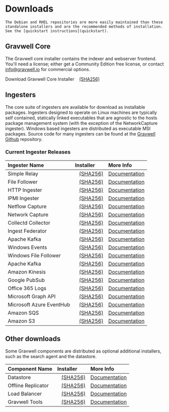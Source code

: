 # Downloads

```{attention}
The Debian and RHEL repositories are more easily maintained than these standalone installers and are the recommended methods of installation. See the [quickstart instructions](quickstart).
```

## Gravwell Core

The Gravwell core installer contains the indexer and webserver frontend. You'll need a license; either get a Community Edition free license, or contact info@gravwell.io for commercial options.

Download Gravwell Core Installer <a data-custom-class="hash-popover" href="https://update.gravwell.io/archive/5.1.3/installers/gravwell_5.1.3.sh"><i class="fa-solid fa-download"></i></a>&nbsp;&nbsp;&nbsp;<a data-custom-class="hash-popover" href="javascript:void\(0\)" data-toggle="popover" data-placement="bottom" data-html="true" data-content='<code class="docutils literal notranslate"><span class="pre">a15be7fe76bb784a1868f73b8dd5299fde2a3429dcd3f56d5d799bf3ab704c1e</span></code>'>(SHA256)</a>

## Ingesters

The core suite of ingesters are available for download as installable packages.  Ingesters designed to operate on Linux machines are typically self contained, statically linked executables that are agnostic to the hosts package management system (with the exception of the NetworkCapture ingester).  Windows based ingesters are distributed as executable MSI packages.  Source code for many ingesters can be found at the [Gravwell Github](https://github.com/gravwell/gravwell/tree/master/ingesters) repository.

### Current Ingester Releases
| Ingester Name | Installer    | More Info |
| :------------ | :----------- | :-------- |
| Simple Relay | <a data-custom-class="hash-popover" href="https://update.gravwell.io/archive/5.1.3/installers/gravwell_simple_relay_installer_5.1.3.sh"><i class="fa-solid fa-download"></i></a>&nbsp;&nbsp;&nbsp;<a data-custom-class="hash-popover" href="javascript:void\(0\)" data-toggle="popover" data-placement="bottom" data-html="true" data-content='<code class="docutils literal notranslate"><span class="pre">4da36015ad974147b1cc7e9b6e995cd1bd8894de625fa6131eac97797b2ce97d</span></code>'>(SHA256)</a> | [Documentation](/ingesters/simple_relay)|
| File Follower | <a data-custom-class="hash-popover" href="https://update.gravwell.io/archive/5.1.3/installers/gravwell_file_follow_installer_5.1.3.sh"><i class="fa-solid fa-download"></i></a>&nbsp;&nbsp;&nbsp;<a data-custom-class="hash-popover" href="javascript:void\(0\)" data-toggle="popover" data-placement="bottom" data-html="true" data-content='<code class="docutils literal notranslate"><span class="pre">af9e7196858d9a79c57fd108393923c6b09210c625e85e48f4c17893a638737d</span></code>'>(SHA256)</a> | [Documentation](/ingesters/file_follow) |
| HTTP Ingester | <a data-custom-class="hash-popover" href="https://update.gravwell.io/archive/5.1.3/installers/gravwell_http_ingester_installer_5.1.3.sh"><i class="fa-solid fa-download"></i></a>&nbsp;&nbsp;&nbsp;<a data-custom-class="hash-popover" href="javascript:void\(0\)" data-toggle="popover" data-placement="bottom" data-html="true" data-content='<code class="docutils literal notranslate"><span class="pre">de5a4d77a31a7df249016411b9f292b94e9aaa3d73a154d495d48385eafe42cc</span></code>'>(SHA256)</a> | [Documentation](/ingesters/http) |
| IPMI Ingester | <a data-custom-class="hash-popover" href="https://update.gravwell.io/archive/5.1.3/installers/gravwell_ipmi_installer_5.1.3.sh"><i class="fa-solid fa-download"></i></a>&nbsp;&nbsp;&nbsp;<a data-custom-class="hash-popover" href="javascript:void\(0\)" data-toggle="popover" data-placement="bottom" data-html="true" data-content='<code class="docutils literal notranslate"><span class="pre">f74284f893759f8532d719f6a61a52274dc677d65aa614f0dff8fbec20852c16</span></code>'>(SHA256)</a> | [Documentation](/ingesters/ipmi)|
| Netflow Capture | <a data-custom-class="hash-popover" href="http://update.gravwell.io/archive/5.1.3/installers/gravwell_netflow_capture_installer_5.1.3.sh"><i class="fa-solid fa-download"></i></a>&nbsp;&nbsp;&nbsp;<a data-custom-class="hash-popover" href="javascript:void\(0\)" data-toggle="popover" data-placement="bottom" data-html="true" data-content='<code class="docutils literal notranslate"><span class="pre">e33591dbcc34da457b31461efadce90358c0550570909cf7eaaad60bc24c2520</span></code>'>(SHA256)</a> | [Documentation](/ingesters/netflow) |
| Network Capture | <a data-custom-class="hash-popover" href="https://update.gravwell.io/archive/5.1.3/installers/gravwell_network_capture_installer_5.1.3.sh"><i class="fa-solid fa-download"></i></a>&nbsp;&nbsp;&nbsp;<a data-custom-class="hash-popover" href="javascript:void\(0\)" data-toggle="popover" data-placement="bottom" data-html="true" data-content='<code class="docutils literal notranslate"><span class="pre">f14ecf5fb4b6efeb0c6237c8dcb075885988a3bdae3af8c3c58f982ab7d3ad89</span></code>'>(SHA256)</a> | [Documentation](/ingesters/pcap) |
| Collectd Collector | <a data-custom-class="hash-popover" href="https://update.gravwell.io/archive/5.1.3/installers/gravwell_collectd_installer_5.1.3.sh"><i class="fa-solid fa-download"></i></a>&nbsp;&nbsp;&nbsp;<a data-custom-class="hash-popover" href="javascript:void\(0\)" data-toggle="popover" data-placement="bottom" data-html="true" data-content='<code class="docutils literal notranslate"><span class="pre">b2bdb6a696ddd8c0b7103743a9d3b70c07525f4e0ca732e35cf106a90fa1f0e8</span></code>'>(SHA256)</a> | [Documentation](/ingesters/collectd) |
| Ingest Federator | <a data-custom-class="hash-popover" href="https://update.gravwell.io/archive/5.1.3/installers/gravwell_federator_installer_5.1.3.sh"><i class="fa-solid fa-download"></i></a>&nbsp;&nbsp;&nbsp;<a data-custom-class="hash-popover" href="javascript:void\(0\)" data-toggle="popover" data-placement="bottom" data-html="true" data-content='<code class="docutils literal notranslate"><span class="pre">6602266a3890be1e14d263472a9ae9adf4c016f5b1fdba7ccbca566e4d5e2a7a</span></code>'>(SHA256)</a> | [Documentation](/ingesters/federators/federator) |
| Apache Kafka | <a data-custom-class="hash-popover" href="https://update.gravwell.io/archive/5.1.3/installers/gravwell_kafka_federator_installer_5.1.3.sh"><i class="fa-solid fa-download"></i></a>&nbsp;&nbsp;&nbsp;<a data-custom-class="hash-popover" href="javascript:void\(0\)" data-toggle="popover" data-placement="bottom" data-html="true" data-content='<code class="docutils literal notranslate"><span class="pre">bdf433ac01c44425771c22ba2171d1fb0eb758614ad72befa8b833fa70a8353e</span></code>'>(SHA256)</a> | [Documentation](/ingesters/federators/kafkafederator)|
| Windows Events | <a data-custom-class="hash-popover" href="https://update.gravwell.io/archive/5.1.3/installers/gravwell_win_events_5.1.3.msi"><i class="fa-solid fa-download"></i></a>&nbsp;&nbsp;&nbsp;<a data-custom-class="hash-popover" href="javascript:void\(0\)" data-toggle="popover" data-placement="bottom" data-html="true" data-content='<code class="docutils literal notranslate"><span class="pre">867b4c451b52c7eadd8957a5ec60a45e6b2d672f932832350eb8b3dec9bc7f72</span></code>'>(SHA256)</a> | [Documentation](/ingesters/winevent) |
| Windows File Follower | <a data-custom-class="hash-popover" href="https://update.gravwell.io/archive/5.1.3/installers/gravwell_file_follow_5.1.3.msi"><i class="fa-solid fa-download"></i></a>&nbsp;&nbsp;&nbsp;<a data-custom-class="hash-popover" href="javascript:void\(0\)" data-toggle="popover" data-placement="bottom" data-html="true" data-content='<code class="docutils literal notranslate"><span class="pre">c66946721d1ee3108fbb49c202865471886f02ed5be2b165bbadd9597b3e31fd</span></code>'>(SHA256)</a> | [Documentation](/ingesters/win_file_follow) |
| Apache Kafka | <a data-custom-class="hash-popover" href="https://update.gravwell.io/archive/5.1.3/installers/gravwell_kafka_installer_5.1.3.sh"><i class="fa-solid fa-download"></i></a>&nbsp;&nbsp;&nbsp;<a data-custom-class="hash-popover" href="javascript:void\(0\)" data-toggle="popover" data-placement="bottom" data-html="true" data-content='<code class="docutils literal notranslate"><span class="pre">3d2bfaae2a2afa0d67c9044d73fbcee70df0ce445be1e23dee2ab569af67624b</span></code>'>(SHA256)</a> | [Documentation](/ingesters/kafka)|
| Amazon Kinesis | <a data-custom-class="hash-popover" href="https://update.gravwell.io/archive/5.1.3/installers/gravwell_kinesis_ingest_installer_5.1.3.sh"><i class="fa-solid fa-download"></i></a>&nbsp;&nbsp;&nbsp;<a data-custom-class="hash-popover" href="javascript:void\(0\)" data-toggle="popover" data-placement="bottom" data-html="true" data-content='<code class="docutils literal notranslate"><span class="pre">1f8cc445b6faf5a9132738c94c49e0a81c3f81eaf132b3f2b3207b7df98ecd2f</span></code>'>(SHA256)</a> | [Documentation](/ingesters/kinesis)|
| Google PubSub | <a data-custom-class="hash-popover" href="https://update.gravwell.io/archive/5.1.3/installers/gravwell_pubsub_ingest_installer_5.1.3.sh"><i class="fa-solid fa-download"></i></a>&nbsp;&nbsp;&nbsp;<a data-custom-class="hash-popover" href="javascript:void\(0\)" data-toggle="popover" data-placement="bottom" data-html="true" data-content='<code class="docutils literal notranslate"><span class="pre">7e7d0499168bbdd43f27955e956b8f0ce2c401d41a70a852b498808d07571882</span></code>'>(SHA256)</a> | [Documentation](/ingesters/pubsub)|
| Office 365 Logs | <a data-custom-class="hash-popover" href="https://update.gravwell.io/archive/5.1.3/installers/gravwell_o365_installer_5.1.3.sh"><i class="fa-solid fa-download"></i></a>&nbsp;&nbsp;&nbsp;<a data-custom-class="hash-popover" href="javascript:void\(0\)" data-toggle="popover" data-placement="bottom" data-html="true" data-content='<code class="docutils literal notranslate"><span class="pre">fecabfed42599fc8a227a7113b7aab9440a303a271609e0b940dc9bc4293c7ad</span></code>'>(SHA256)</a> | [Documentation](/ingesters/o365)|
| Microsoft Graph API | <a data-custom-class="hash-popover" href="https://update.gravwell.io/archive/5.1.3/installers/gravwell_msgraph_installer_5.1.3.sh"><i class="fa-solid fa-download"></i></a>&nbsp;&nbsp;&nbsp;<a data-custom-class="hash-popover" href="javascript:void\(0\)" data-toggle="popover" data-placement="bottom" data-html="true" data-content='<code class="docutils literal notranslate"><span class="pre">f8970aedc4ad38d10e07a994d6491f7c04b56c2cc394e59ba2d57ef689dfe41e</span></code>'>(SHA256)</a> | [Documentation](/ingesters/msg)|
| Microsoft Azure EventHub | <a data-custom-class="hash-popover" href="https://update.gravwell.io/archive//installers/gravwell_azure_event_hubs_ingest_installer_5.1.3.sh"><i class="fa-solid fa-download"></i></a>&nbsp;&nbsp;&nbsp;<a data-custom-class="hash-popover" href="javascript:void\(0\)" data-toggle="popover" data-placement="bottom" data-html="true" data-content='<code class="docutils literal notranslate"><span class="pre">d8eded1229599a02fa90220b40cd5b2e41cfe1991a47f87f39610fe9f63772fb</span></code>'>(SHA256)</a> | [Documentation](/ingesters/eventhubs)|
| Amazon SQS | <a data-custom-class="hash-popover" href="https://update.gravwell.io/archive//installers/gravwell_sqs_ingest_installer_5.1.3.sh"><i class="fa-solid fa-download"></i></a>&nbsp;&nbsp;&nbsp;<a data-custom-class="hash-popover" href="javascript:void\(0\)" data-toggle="popover" data-placement="bottom" data-html="true" data-content='<code class="docutils literal notranslate"><span class="pre">5861db413c46f7d81dab9c92a2f0dedc92f91fb2e60b272eabf66934212f9672</span></code>'>(SHA256)</a> | [Documentation](/ingesters/sqs)|
| Amazon S3 | <a data-custom-class="hash-popover" href="https://update.gravwell.io/archive//installers/gravwell_s3_ingest_installer_5.1.3.sh"><i class="fa-solid fa-download"></i></a>&nbsp;&nbsp;&nbsp;<a data-custom-class="hash-popover" href="javascript:void\(0\)" data-toggle="popover" data-placement="bottom" data-html="true" data-content='<code class="docutils literal notranslate"><span class="pre">7eb78c301ae61c0b77fcbe0dc59edd88a67e6f14a18682a51afd0ae0a7441298</span></code>'>(SHA256)</a> | [Documentation](/ingesters/s3)|

## Other downloads

Some Gravwell components are distributed as optional additional installers, such as the search agent and the datastore.

| Component Name | Installer    | More Info |
| :------------- | :----------- | :-------- |
| Datastore | <a data-custom-class="hash-popover" href="https://update.gravwell.io/archive/5.1.3/installers/gravwell_datastore_installer_5.1.3.sh"><i class="fa-solid fa-download"></i></a>&nbsp;&nbsp;&nbsp;<a data-custom-class="hash-popover" href="javascript:void\(0\)" data-toggle="popover" data-placement="bottom" data-html="true" data-content='<code class="docutils literal notranslate"><span class="pre">b9997f8eb61447ce4df57816093cb2755ea99e4f79135245fffb8f065a1408c6</span></code>'>(SHA256)</a> | [Documentation](/distributed/frontend) |
| Offline Replicator | <a data-custom-class="hash-popover" href="https://update.gravwell.io/archive/5.1.3/installers/gravwell_offline_replication_installer_5.1.3.sh"><i class="fa-solid fa-download"></i></a>&nbsp;&nbsp;&nbsp;<a data-custom-class="hash-popover" href="javascript:void\(0\)" data-toggle="popover" data-placement="bottom" data-html="true" data-content='<code class="docutils literal notranslate"><span class="pre">dc6d72204cc4403555ec3766dffc0be51b80341a79bed043b45fbdb0ff68f90d</span></code>'>(SHA256)</a> | [Documentation](/configuration/replication) |
| Load Balancer | <a data-custom-class="hash-popover" href="https://update.gravwell.io/archive/5.1.3/installers/gravwell_loadbalancer_installer_5.1.3.sh"><i class="fa-solid fa-download"></i></a>&nbsp;&nbsp;&nbsp;<a data-custom-class="hash-popover" href="javascript:void\(0\)" data-toggle="popover" data-placement="bottom" data-html="true" data-content='<code class="docutils literal notranslate"><span class="pre">3703243ab796b361c87cfbdca08b42e464229ce438659ee05eef83febdd98941</span></code>'>(SHA256)</a> | [Documentation](/distributed/loadbalancer) |
| Gravwell Tools | <a data-custom-class="hash-popover" href="https://update.gravwell.io/archive/5.1.3/installers/gravwell_tools_5.1.3.sh"><i class="fa-solid fa-download"></i></a>&nbsp;&nbsp;&nbsp;<a data-custom-class="hash-popover" href="javascript:void\(0\)" data-toggle="popover" data-placement="bottom" data-html="true" data-content='<code class="docutils literal notranslate"><span class="pre">8b2c9e045a8dcadef22d067233f880ac4f0c7188c4b2ff2c20c880f15426a542</span></code>'>(SHA256)</a> | [Documentation](/tools/tools)|
